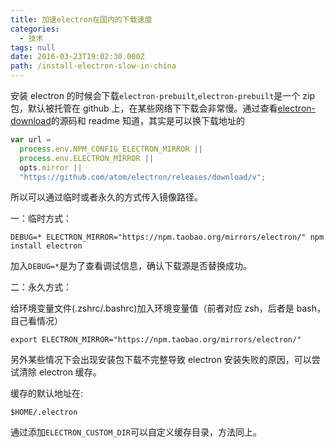 ```yaml
---
title: 加速electron在国内的下载速度
categories:
  - 技术
tags: null
date: 2016-03-23T19:02:30.000Z
path: /install-electron-slow-in-china
---
```


安装 electron 的时候会下载`electron-prebuilt`,`electron-prebuilt`是一个 zip 包，默认被托管在 github 上，在某些网络下下载会非常慢。通过查看[electron-download](https://github.com/electron-userland/electron-download/blob/master/index.js)的源码和 readme 知道，其实是可以换下载地址的

```js
var url =
  process.env.NPM_CONFIG_ELECTRON_MIRROR ||
  process.env.ELECTRON_MIRROR ||
  opts.mirror ||
  "https://github.com/atom/electron/releases/download/v";
```

所以可以通过临时或者永久的方式传入镜像路径。

一：临时方式：

    DEBUG=* ELECTRON_MIRROR="https://npm.taobao.org/mirrors/electron/" npm install electron

加入`DEBUG=*`是为了查看调试信息，确认下载源是否替换成功。

二：永久方式：

给环境变量文件(.zshrc/.bashrc)加入环境变量值（前者对应 zsh，后者是 bash，自己看情况）

    export ELECTRON_MIRROR="https://npm.taobao.org/mirrors/electron/"

另外某些情况下会出现安装包下载不完整导致 electron 安装失败的原因，可以尝试清除 electron 缓存。

缓存的默认地址在:

    $HOME/.electron

通过添加`ELECTRON_CUSTOM_DIR`可以自定义缓存目录，方法同上。
